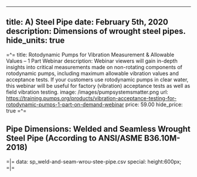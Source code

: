 -----
title: A) Steel Pipe
date: February 5th, 2020
description: Dimensions of wrought steel pipes.
hide_units: true
-----

=^=
title: Rotodynamic Pumps for Vibration Measurement & Allowable Values – 1 Part Webinar
description: Webinar viewers will gain in-depth insights into critical measurements made on non-rotating components of rotodynamic pumps, including maximum allowable vibration values and acceptance tests. If your customers use rotodynamic pumps in clear water, this webinar will be useful for factory (vibration) acceptance tests as well as field vibration testing.
image: /images/pumpsystemsmatter.png
url: https://training.pumps.org/products/vibration-acceptance-testing-for-rotodynamic-pumps-1-part-on-demand-webinar
price: 59.00
hide_price: true
=^=

## Pipe Dimensions: Welded and Seamless Wrought Steel Pipe (According to ANSI/ASME B36.10M-2018)

=|=
data: sp_weld-and-seam-wrou-stee-pipe.csv
special: height:600px;
=|=
